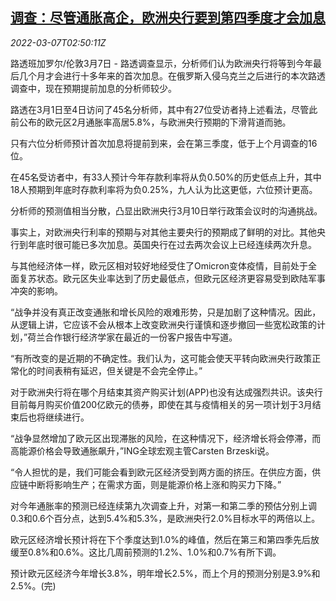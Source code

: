 <!--1646622063000-->
[调查：尽管通胀高企，欧洲央行要到第四季度才会加息](https://cn.reuters.com/article/cpoll-ecb-rate-outlook-inflation-0307-idCNKBS2L406R)
------

<div><i>2022-03-07T02:50:11Z</i></div><p>路透班加罗尔/伦敦3月7日 - 路透调查显示，分析师们认为欧洲央行将等到今年最后几个月才会进行十多年来的首次加息。在俄罗斯入侵乌克兰之后进行的本次路透调查中，现在预期提前加息的分析师较少。</p><p>路透在3月1日至4日访问了45名分析师，其中有27位受访者持上述看法，尽管此前公布的欧元区2月通胀率高居5.8%，与欧洲央行预期的下滑背道而驰。</p><p>只有六位分析师预计首次加息将提前到来，会在第三季度，低于上个月调查的16位。</p><p>在45名受访者中，有33人预计今年存款利率将从负0.50%的历史低点上升，其中18人预期到年底时存款利率将为负0.25%，九人认为比这更低，六位预计更高。</p><p>分析师的预测值相当分散，凸显出欧洲央行3月10日举行政策会议时的沟通挑战。</p><p>事实上，对欧洲央行利率的预期与对其他主要央行的预期成了鲜明的对比。其他央行到年底时很可能已多次加息。英国央行在过去两次会议上已经连续两次升息。</p><p>与其他经济体一样，欧元区相对较好地经受住了Omicron变体疫情，目前处于全面复苏状态。欧元区失业率达到了历史最低点，但欧元区经济更容易受到欧陆军事冲突的影响。</p><p>“战争并没有真正改变通胀和增长风险的艰难形势，只是加剧了这种情况。因此，从逻辑上讲，它应该不会从根本上改变欧洲央行谨慎和逐步撤回一些宽松政策的计划，”荷兰合作银行经济学家在最近的一份客户报告中写道。</p><p>“有所改变的是近期的不确定性。我们认为，这可能会使天平转向欧洲央行政策正常化的时间表稍有延迟，但关键是不会完全停止。”</p><p>对于欧洲央行将在哪个月结束其资产购买计划(APP)也没有达成强烈共识。该央行目前每月购买价值200亿欧元的债券，即使在其与疫情相关的另一项计划于3月结束后也将继续进行。</p><p>“战争显然增加了欧元区出现滞胀的风险，在这种情况下，经济增长将会停滞，而高能源价格会导致通胀飙升，”ING全球宏观主管Carsten Brzeski说。</p><p>“令人担忧的是，我们可能会看到欧元区经济受到两方面的挤压。在供应方面，供应链中断将影响生产；在需求方面，则是能源价格上涨和购买力下降。”</p><p>对今年通胀率的预测已经连续第九次调查上升，对第一和第二季的预估分别上调0.3和0.6个百分点，达到5.4%和5.3%，是欧洲央行2.0%目标水平的两倍以上。</p><p>欧元区经济增长预计将在下个季度达到1.0%的峰值，然后在第三和第四季先后放缓至0.8%和0.6%。这比几周前预测的1.2%、1.0%和0.7%有所下调。</p><p>预计欧元区经济今年增长3.8%，明年增长2.5%，而上个月的预测分别是3.9%和2.5%。(完)</p>
